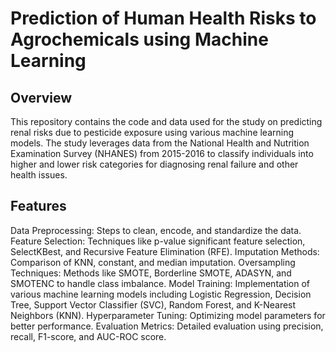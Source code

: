 # Prediction of Human Health Risks to Agrochemicals using Machine Learning

## Overview

This repository contains the code and data used for the study on predicting renal risks due to pesticide exposure using various machine learning models. The study leverages data from the National Health and Nutrition Examination Survey (NHANES) from 2015-2016 to classify individuals into higher and lower risk categories for diagnosing renal failure and other health issues.

## Features

Data Preprocessing: Steps to clean, encode, and standardize the data.
Feature Selection: Techniques like p-value significant feature selection, SelectKBest, and Recursive Feature Elimination (RFE).
Imputation Methods: Comparison of KNN, constant, and median imputation.
Oversampling Techniques: Methods like SMOTE, Borderline SMOTE, ADASYN, and SMOTENC to handle class imbalance.
Model Training: Implementation of various machine learning models including Logistic Regression, Decision Tree, Support Vector Classifier (SVC), Random Forest, and K-Nearest Neighbors (KNN).
Hyperparameter Tuning: Optimizing model parameters for better performance.
Evaluation Metrics: Detailed evaluation using precision, recall, F1-score, and AUC-ROC score.
